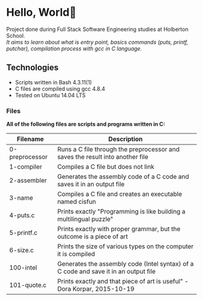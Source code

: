 # Hello, World🎉  
Project done during Full Stack Software Engineering studies at Holberton School.  
_It aims to learn about what is entry point, basics commands (puts, printf, putchar), compilation process with gcc in C language._
## Technologies  
* Scripts written in Bash 4.3.11(1)
* C files are compiled using gcc 4.8.4
* Tested on Ubuntu 14.04 LTS  
### Files  
**All of the following files are scripts and programs written in C:**

| Filename 	| Description |
| ------------- | ----------- |
| 0-preprocessor 	| Runs a C file through the preprocessor and saves the result into another file |
| 1-compiler 	| Compiles a C file but does not link |
| 2-assembler 	| Generates the assembly code of a C code and saves it in an output file |
| 3-name 	| Compiles a C file and creates an executable named cisfun |
| 4-puts.c 	| Prints exactly "Programming is like building a multilingual puzzle" |
| 5-printf.c 	| Prints exactly with proper grammar, but the outcome is a piece of art |
| 6-size.c 	| Prints the size of various types on the computer it is compiled |
| 100-intel 	|  Generates the assembly code (Intel syntax) of a C code and save it in an output file |
| 101-quote.c 	| Prints exactly and that piece of art is useful" - Dora Korpar, 2015-10-19 |

